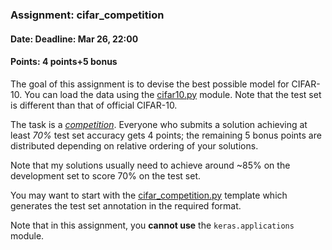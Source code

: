 ### Assignment: cifar_competition
#### Date: Deadline: Mar 26, 22:00
#### Points: 4 points+5 bonus

The goal of this assignment is to devise the best possible model for CIFAR-10.
You can load the data using the
[cifar10.py](https://github.com/ufal/npfl138/tree/master/labs/04/cifar10.py)
module. Note that the test set is different than that of official CIFAR-10.

The task is a [_competition_](https://ufal.mff.cuni.cz/courses/npfl138/2324-summer#competitions). Everyone who submits a solution
achieving at least _70%_ test set accuracy gets 4 points; the remaining
5 bonus points are distributed depending on relative ordering of your solutions.

Note that my solutions usually need to achieve around ~85% on the development
set to score 70% on the test set.

You may want to start with the
[cifar_competition.py](https://github.com/ufal/npfl138/tree/master/labs/04/cifar_competition.py)
template which generates the test set annotation in the required format.

Note that in this assignment, you **cannot use** the `keras.applications` module.
